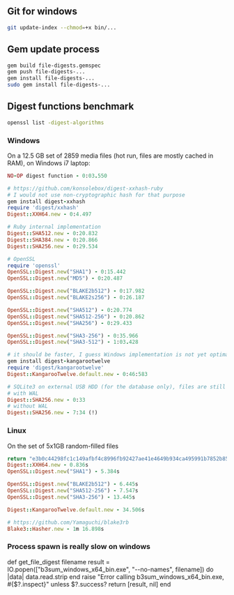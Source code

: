 ## Git for windows

```sh
git update-index --chmod=+x bin/...
```

## Gem update process

```sh
gem build file-digests.gemspec
gem push file-digests-...
gem install file-digests-...
sudo gem install file-digests-...
```

## Digest functions benchmark

```sh
openssl list -digest-algorithms
```

### Windows

On a 12.5 GB set of 2859 media files (hot run, files are mostly cached in RAM), on Windows i7 laptop:

```ruby
NO-OP digest function - 0:03.550

# https://github.com/konsolebox/digest-xxhash-ruby
# I would not use non-cryptographic hash for that purpose
gem install digest-xxhash
require 'digest/xxhash'
Digest::XXH64.new - 0:4.497

# Ruby internal implementation
Digest::SHA512.new - 0:20.832
Digest::SHA384.new - 0:20.866
Digest::SHA256.new - 0:29.534

# OpenSSL
require 'openssl'
OpenSSL::Digest.new("SHA1") - 0:15.442
OpenSSL::Digest.new("MD5") - 0:20.487

OpenSSL::Digest.new("BLAKE2b512") - 0:17.982
OpenSSL::Digest.new("BLAKE2s256") - 0:26.187

OpenSSL::Digest.new("SHA512") - 0:20.774
OpenSSL::Digest.new("SHA512-256") - 0:20.862
OpenSSL::Digest.new("SHA256") - 0:29.433

OpenSSL::Digest.new("SHA3-256") - 0:35.966
OpenSSL::Digest.new("SHA3-512") - 1:03.428

# it should be faster, I guess Windows implementation is not yet optimal
gem install digest-kangarootwelve
require 'digest/kangarootwelve'
Digest::KangarooTwelve.default.new - 0:46:583

# SQLite3 on external USB HDD (for the database only), files are still on SSD
# with WAL
Digest::SHA256.new - 0:33
# without WAL
Digest::SHA256.new - 7:34 (!)
```

### Linux

On the set of 5x1GB random-filled files

```ruby
return "e3b0c44298fc1c149afbf4c8996fb92427ae41e4649b934ca495991b7852b855" - 0.508s
Digest::XXH64.new - 0.836s
OpenSSL::Digest.new("SHA1") - 5.384s

OpenSSL::Digest.new("BLAKE2b512") - 6.445s
OpenSSL::Digest.new("SHA512-256") - 7.547s
OpenSSL::Digest.new("SHA3-256") - 13.445s

Digest::KangarooTwelve.default.new - 34.506s

# https://github.com/Yamaguchi/blake3rb
Blake3::Hasher.new - 1m 16.898s
```


### Process spawn is really slow on windows

def get_file_digest filename
  result = IO.popen(["b3sum_windows_x64_bin.exe", "--no-names", filename]) do |data|
    data.read.strip
  end
  raise "Error calling b3sum_windows_x64_bin.exe, #{$?.inspect}" unless $?.success?
  return [result, nil]
end
